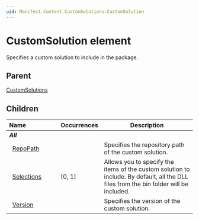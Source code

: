 ```yaml
---
uid: Manifest.Content.CustomSolutions.CustomSolution
---
```


# CustomSolution element

Specifies a custom solution to include in the package.

## Parent

[CustomSolutions](xref:Manifest.Content.CustomSolutions)

## Children

|Name&nbsp;&nbsp;&nbsp;&nbsp;&nbsp;&nbsp;&nbsp;&nbsp;&nbsp;&nbsp;&nbsp;&nbsp;&nbsp;&nbsp;&nbsp;&nbsp;&nbsp;&nbsp;|Occurrences|Description|
|--- |--- |--- |
|***All***|||
|&nbsp;&nbsp;[RepoPath](xref:Manifest.Content.CustomSolutions.CustomSolution.RepoPath)||Specifies the repository path of the custom solution.|
|&nbsp;&nbsp;[Selections](xref:Manifest.Content.CustomSolutions.CustomSolution.Selections)|[0, 1]|Allows you to specify the items of the custom solution to include. By default, all the DLL files from the bin folder will be included.|
|&nbsp;&nbsp;[Version](xref:Manifest.Content.CustomSolutions.CustomSolution.Version)||Specifies the version of the custom solution.|
